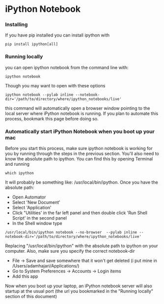 # iPython Notebook
### Installing
If you have pip installed you can install ipython with
```
pip install ipython[all]
```
### Running locally
you can open ipython notebook from the command line with:
```
ipython notebook
```
Though you may want to open with these options

```
ipython notebook --pylab inline --notebook-dir='/path/to/directory/where/ipython_notebooks/live'
```

this command will automatically open a browser window pointing to the local server where iPython notebook is running. If you plan to automate this process, bookmark this page before doing so.

### Automatically start iPython Notebook when you boot up your mac
Before you start this process, make sure ipython notebook is working for you by running through the steps in the previous section. You'll also need to know the absolute path to ipython. You can find this by opening Terminal and running
```
which ipython
``` 
It will probably be something like: /usr/local/bin/ipython. Once you have the absolute path:

 - Open Automator 
 - Select 'New Document'
 - Select 'Application'
 - Click "Utilities' in the far left panel and then double click 'Run Shell Script' in the second panel
 - In the Shell window type 
```
/usr/local/bin/ipython notebook --no-browser  --pylab inline --notebook-dir='/path/to/directory/where/ipython_notebooks/live'
```
Replacing "/usr/local/bin/ipython" with the absolute path to ipython on your computer. Also, make sure you specify the correct notebook-dir

 - File -> Save and save somewhere that it won't get deleted (i put mine in /Users/adamhajari/Applications/)
 - Go to System Preferences -> Accounts -> Login items
 - Add this app

Now when you boot up your laptop, an iPython notebook server will also startup at the usual port (the url you bookmarked in the "Running locally" section of this document)
